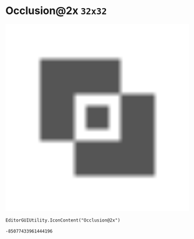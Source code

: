 # Occlusion@2x `32x32`
<img src="/img/Occlusion@2x.png" width=512 height=512>

``` CSharp
EditorGUIUtility.IconContent("Occlusion@2x")
```
```
-85077433961444196
```
